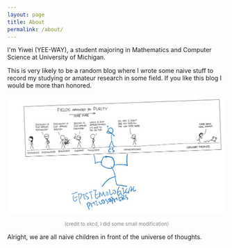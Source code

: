 ```yaml
---
layout: page
title: About
permalink: /about/
---
```

I'm Yiwei (YEE-WAY), a student majoring in Mathematics and Computer Science at University of Michigan.

This is very likely to be a random blog where I wrote some naive stuff to record my studying or amateur research in some field. If you like this blog I would be more than honored.

![someFunnyComic](../assets/images/about/fieldPurity.png)

<p style="text-align: center; font-size: 0.8em; color: #828282">(credit to xkcd, I did some small modification)</p>

Alright, we are all naive children in front of the universe of thoughts.

<script>
    document.write('<a href="' + document.referrer + '">I think you would like to go back</a>');
</script>
